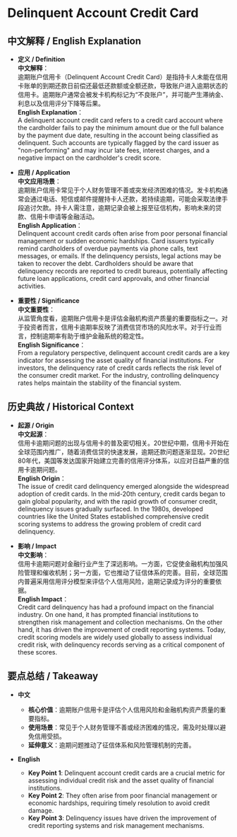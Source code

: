 # Delinquent Account Credit Card

## 中文解释 / English Explanation

* **定义 / Definition**  
  **中文解释**：  
  逾期账户信用卡（Delinquent Account Credit Card）是指持卡人未能在信用卡账单的到期还款日前偿还最低还款额或全额还款，导致账户进入逾期状态的信用卡。逾期账户通常会被发卡机构标记为“不良账户”，并可能产生滞纳金、利息以及信用评分下降等后果。  
  **English Explanation**：  
  A delinquent account credit card refers to a credit card account where the cardholder fails to pay the minimum amount due or the full balance by the payment due date, resulting in the account being classified as delinquent. Such accounts are typically flagged by the card issuer as "non-performing" and may incur late fees, interest charges, and a negative impact on the cardholder's credit score.

* **应用 / Application**  
  **中文应用场景**：  
  逾期账户信用卡常见于个人财务管理不善或突发经济困难的情况。发卡机构通常会通过电话、短信或邮件提醒持卡人还款，若持续逾期，可能会采取法律手段追讨欠款。持卡人需注意，逾期记录会被上报至征信机构，影响未来的贷款、信用卡申请等金融活动。  
  **English Application**：  
  Delinquent account credit cards often arise from poor personal financial management or sudden economic hardships. Card issuers typically remind cardholders of overdue payments via phone calls, text messages, or emails. If the delinquency persists, legal actions may be taken to recover the debt. Cardholders should be aware that delinquency records are reported to credit bureaus, potentially affecting future loan applications, credit card approvals, and other financial activities.

* **重要性 / Significance**  
  **中文重要性**：  
  从监管角度看，逾期账户信用卡是评估金融机构资产质量的重要指标之一。对于投资者而言，信用卡逾期率反映了消费信贷市场的风险水平。对于行业而言，控制逾期率有助于维护金融系统的稳定性。  
  **English Significance**：  
  From a regulatory perspective, delinquent account credit cards are a key indicator for assessing the asset quality of financial institutions. For investors, the delinquency rate of credit cards reflects the risk level of the consumer credit market. For the industry, controlling delinquency rates helps maintain the stability of the financial system.

## 历史典故 / Historical Context

* **起源 / Origin**  
  **中文起源**：  
  信用卡逾期问题的出现与信用卡的普及密切相关。20世纪中期，信用卡开始在全球范围内推广，随着消费信贷的快速发展，逾期还款问题逐渐显现。20世纪80年代，美国等发达国家开始建立完善的信用评分体系，以应对日益严重的信用卡逾期问题。  
  **English Origin**：  
  The issue of credit card delinquency emerged alongside the widespread adoption of credit cards. In the mid-20th century, credit cards began to gain global popularity, and with the rapid growth of consumer credit, delinquency issues gradually surfaced. In the 1980s, developed countries like the United States established comprehensive credit scoring systems to address the growing problem of credit card delinquency.

* **影响 / Impact**  
  **中文影响**：  
  信用卡逾期问题对金融行业产生了深远影响。一方面，它促使金融机构加强风险管理和催收机制；另一方面，它也推动了征信体系的完善。目前，全球范围内普遍采用信用评分模型来评估个人信用风险，逾期记录成为评分的重要依据。  
  **English Impact**：  
  Credit card delinquency has had a profound impact on the financial industry. On one hand, it has prompted financial institutions to strengthen risk management and collection mechanisms. On the other hand, it has driven the improvement of credit reporting systems. Today, credit scoring models are widely used globally to assess individual credit risk, with delinquency records serving as a critical component of these scores.

## 要点总结 / Takeaway

* **中文**  
  - **核心价值**：逾期账户信用卡是评估个人信用风险和金融机构资产质量的重要指标。  
  - **使用场景**：常见于个人财务管理不善或经济困难的情况，需及时处理以避免信用受损。  
  - **延伸意义**：逾期问题推动了征信体系和风险管理机制的完善。

* **English**  
  - **Key Point 1**: Delinquent account credit cards are a crucial metric for assessing individual credit risk and the asset quality of financial institutions.  
  - **Key Point 2**: They often arise from poor financial management or economic hardships, requiring timely resolution to avoid credit damage.  
  - **Key Point 3**: Delinquency issues have driven the improvement of credit reporting systems and risk management mechanisms.